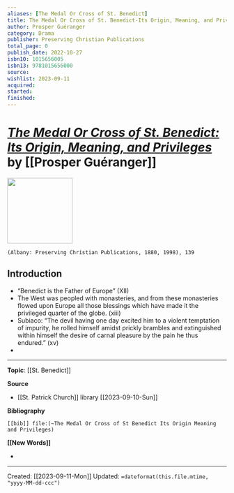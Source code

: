 ```yaml
---
aliases: [The Medal Or Cross of St. Benedict]
title: The Medal Or Cross of St. Benedict-Its Origin, Meaning, and Privileges
author: Prosper Guéranger
category: Drama
publisher: Preserving Christian Publications
total_page: 0
publish_date: 2022-10-27
isbn10: 1015656005
isbn13: 9781015656000
source: 
wishlist: 2023-09-11
acquired: 
started: 
finished: 
---
```

# *[The Medal Or Cross of St. Benedict: Its Origin, Meaning, and Privileges]()* by [[Prosper Guéranger]]

<img src="http://books.google.com/books/content?id=VLWLzwEACAAJ&printsec=frontcover&img=1&zoom=1&source=gbs_api" width=150>

`(Albany: Preserving Christian Publications, 1880, 1998), 139`

## Introduction 

- “Benedict is the Father of Europe” (XII)
- The West was peopled with monasteries, and from these monasteries flowed upon Europe all those blessings which have made it the privileged quarter of the globe. (xiii)
- Subiaco: “The devil having one day excited him to a violent temptation of impurity, he rolled himself amidst prickly brambles and extinguished within himself the desire of carnal pleasure by the pain he thus endured.” (xv)
- 

--- 
**Topic**: [[St. Benedict]]

**Source**
- [[St. Patrick Church]] library [[2023-09-10-Sun]]

**Bibliography**

```query
[[bib]] file:(~The Medal Or Cross of St Benedict Its Origin Meaning and Privileges)
```
 

**[[New Words]]**

- 

---
Created: [[2023-09-11-Mon]]
Updated: `=dateformat(this.file.mtime, "yyyy-MM-dd-ccc")`